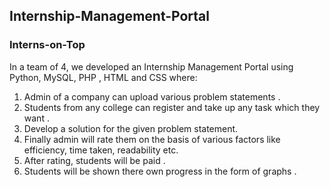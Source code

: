 ## Internship-Management-Portal
### Interns-on-Top
In a team of 4, we developed an Internship Management Portal using Python, MySQL, PHP , HTML and CSS where:</br>
1) Admin of a company can upload various problem statements .</br>
2) Students from any college can register and take up any task which they want .</br>
3) Develop a solution for the given problem statement. </br>
4) Finally admin will rate them on the basis of various factors like efficiency, time taken, readability etc.</br> 
5) After rating, students will be paid .</br>
6) Students will be shown there own progress in the form of graphs .</br>
